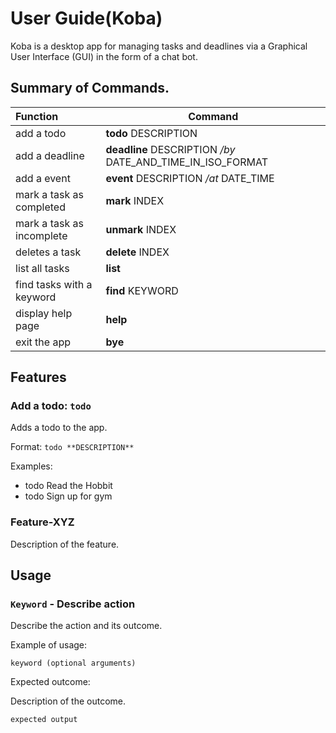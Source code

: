 # User Guide(Koba)

Koba is a desktop app for managing tasks and deadlines via a Graphical User Interface (GUI) in the form of a chat bot.

## Summary of Commands.
|Function                 |Command                                                    |
|:------------------------|-----------------------------------------------------------|
|add a todo               |**todo**     DESCRIPTION                                   |
|add a deadline           |**deadline** DESCRIPTION */by* DATE_AND_TIME_IN_ISO_FORMAT |
|add a event              |**event**    DESCRIPTION */at* DATE_TIME                   |
|mark a task as completed |**mark**     INDEX                                         |
|mark a task as incomplete|**unmark**   INDEX                                         |
|deletes a task           |**delete**   INDEX                                         |
|list all tasks           |**list**                                                   |
|find tasks with a keyword|**find**     KEYWORD                                       |
|display help page        |**help**                                                   |
|exit the app             |**bye**                                                    |


## Features


### Add a todo: `todo`
Adds a todo to the app.

Format: `todo **DESCRIPTION**`

Examples:
- todo Read the Hobbit
- todo Sign up for gym

### Feature-XYZ

Description of the feature.

## Usage

### `Keyword` - Describe action

Describe the action and its outcome.

Example of usage: 

`keyword (optional arguments)`

Expected outcome:

Description of the outcome.

```
expected output
```

